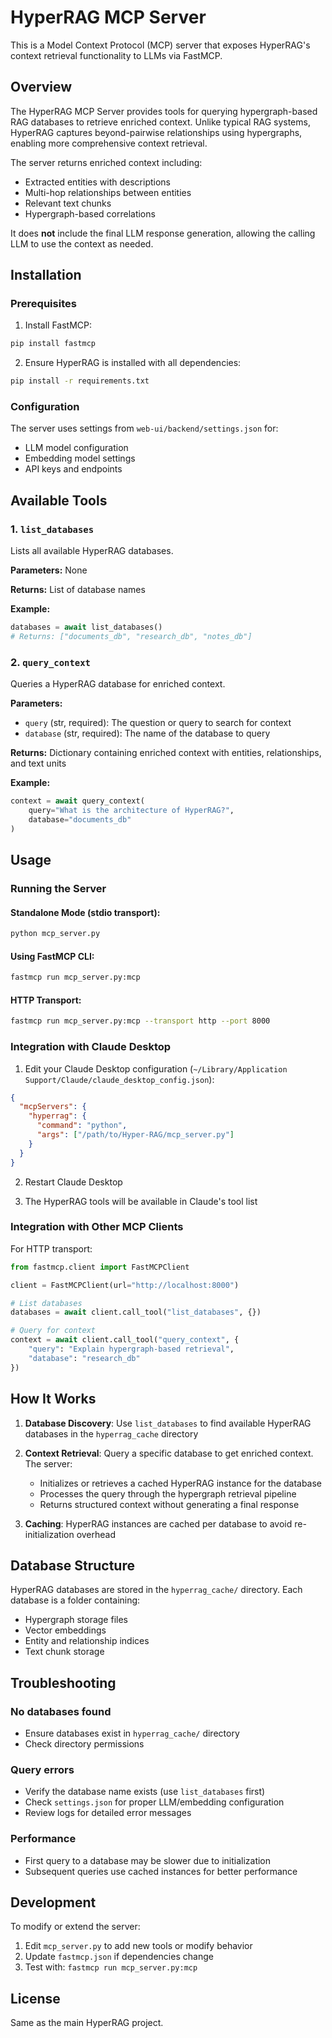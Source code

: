 # HyperRAG MCP Server

This is a Model Context Protocol (MCP) server that exposes HyperRAG's context retrieval functionality to LLMs via FastMCP.

## Overview

The HyperRAG MCP Server provides tools for querying hypergraph-based RAG databases to retrieve enriched context. Unlike typical RAG systems, HyperRAG captures beyond-pairwise relationships using hypergraphs, enabling more comprehensive context retrieval.

The server returns enriched context including:
- Extracted entities with descriptions
- Multi-hop relationships between entities
- Relevant text chunks
- Hypergraph-based correlations

It does **not** include the final LLM response generation, allowing the calling LLM to use the context as needed.

## Installation

### Prerequisites

1. Install FastMCP:
```bash
pip install fastmcp
```

2. Ensure HyperRAG is installed with all dependencies:
```bash
pip install -r requirements.txt
```

### Configuration

The server uses settings from `web-ui/backend/settings.json` for:
- LLM model configuration
- Embedding model settings
- API keys and endpoints

## Available Tools

### 1. `list_databases`

Lists all available HyperRAG databases.

**Parameters:** None

**Returns:** List of database names

**Example:**
```python
databases = await list_databases()
# Returns: ["documents_db", "research_db", "notes_db"]
```

### 2. `query_context`

Queries a HyperRAG database for enriched context.

**Parameters:**
- `query` (str, required): The question or query to search for context
- `database` (str, required): The name of the database to query

**Returns:** Dictionary containing enriched context with entities, relationships, and text units

**Example:**
```python
context = await query_context(
    query="What is the architecture of HyperRAG?",
    database="documents_db"
)
```

## Usage

### Running the Server

#### Standalone Mode (stdio transport):
```bash
python mcp_server.py
```

#### Using FastMCP CLI:
```bash
fastmcp run mcp_server.py:mcp
```

#### HTTP Transport:
```bash
fastmcp run mcp_server.py:mcp --transport http --port 8000
```

### Integration with Claude Desktop

1. Edit your Claude Desktop configuration (`~/Library/Application Support/Claude/claude_desktop_config.json`):

```json
{
  "mcpServers": {
    "hyperrag": {
      "command": "python",
      "args": ["/path/to/Hyper-RAG/mcp_server.py"]
    }
  }
}
```

2. Restart Claude Desktop

3. The HyperRAG tools will be available in Claude's tool list

### Integration with Other MCP Clients

For HTTP transport:
```python
from fastmcp.client import FastMCPClient

client = FastMCPClient(url="http://localhost:8000")

# List databases
databases = await client.call_tool("list_databases", {})

# Query for context
context = await client.call_tool("query_context", {
    "query": "Explain hypergraph-based retrieval",
    "database": "research_db"
})
```

## How It Works

1. **Database Discovery**: Use `list_databases` to find available HyperRAG databases in the `hyperrag_cache` directory

2. **Context Retrieval**: Query a specific database to get enriched context. The server:
   - Initializes or retrieves a cached HyperRAG instance for the database
   - Processes the query through the hypergraph retrieval pipeline
   - Returns structured context without generating a final response

3. **Caching**: HyperRAG instances are cached per database to avoid re-initialization overhead

## Database Structure

HyperRAG databases are stored in the `hyperrag_cache/` directory. Each database is a folder containing:
- Hypergraph storage files
- Vector embeddings
- Entity and relationship indices
- Text chunk storage

## Troubleshooting

### No databases found
- Ensure databases exist in `hyperrag_cache/` directory
- Check directory permissions

### Query errors
- Verify the database name exists (use `list_databases` first)
- Check `settings.json` for proper LLM/embedding configuration
- Review logs for detailed error messages

### Performance
- First query to a database may be slower due to initialization
- Subsequent queries use cached instances for better performance

## Development

To modify or extend the server:

1. Edit `mcp_server.py` to add new tools or modify behavior
2. Update `fastmcp.json` if dependencies change
3. Test with: `fastmcp run mcp_server.py:mcp`

## License

Same as the main HyperRAG project.